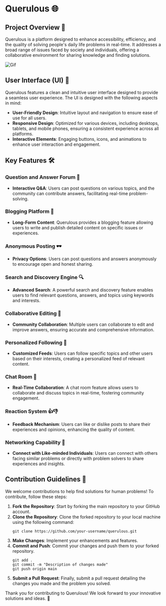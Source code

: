 # Querulous 🌐

## Project Overview 🚀

Querulous is a platform designed to enhance accessibility, efficiency, and the quality of solving people's daily life problems in real-time. It addresses a broad range of issues faced by society and individuals, offering a collaborative environment for sharing knowledge and finding solutions.

![Gif](https://y.yarn.co/a5913d38-4450-448b-a5ee-07ea39bdfb2a_text.gif)

## User Interface (UI) 🎨

Querulous features a clean and intuitive user interface designed to provide a seamless user experience. The UI is designed with the following aspects in mind:

- **User-Friendly Design**: Intuitive layout and navigation to ensure ease of use for all users.
- **Responsive Design**: Optimized for various devices, including desktops, tablets, and mobile phones, ensuring a consistent experience across all platforms.
- **Interactive Elements**: Engaging buttons, icons, and animations to enhance user interaction and engagement.

## Key Features 🛠️

### Question and Answer Forum 💬
- **Interactive Q&A**: Users can post questions on various topics, and the community can contribute answers, facilitating real-time problem-solving.

### Blogging Platform 📝
- **Long-Form Content**: Querulous provides a blogging feature allowing users to write and publish detailed content on specific issues or experiences.

### Anonymous Posting 🕶️
- **Privacy Options**: Users can post questions and answers anonymously to encourage open and honest sharing.

### Search and Discovery Engine 🔍
- **Advanced Search**: A powerful search and discovery feature enables users to find relevant questions, answers, and topics using keywords and interests.

### Collaborative Editing 🤝
- **Community Collaboration**: Multiple users can collaborate to edit and improve answers, ensuring accurate and comprehensive information.

### Personalized Following 📌
- **Customized Feeds**: Users can follow specific topics and other users based on their interests, creating a personalized feed of relevant content.

### Chat Room 💬
- **Real-Time Collaboration**: A chat room feature allows users to collaborate and discuss topics in real-time, fostering community engagement.

### Reaction System 👍👎
- **Feedback Mechanism**: Users can like or dislike posts to share their experiences and opinions, enhancing the quality of content.

### Networking Capability 🤝
- **Connect with Like-minded Individuals**: Users can connect with others facing similar problems or directly with problem solvers to share experiences and insights.

## Contribution Guidelines 📝

We welcome contributions to help find solutions for human problems! To contribute, follow these steps:

1. **Fork the Repository**: Start by forking the main repository to your GitHub account.
2. **Clone the Repository**: Clone the forked repository to your local machine using the following command:
    ```
    git clone https://github.com/your-username/querulous.git
    ```
3. **Make Changes**: Implement your enhancements and features.
4. **Commit and Push**: Commit your changes and push them to your forked repository.
    ```
    git add .
    git commit -m "Description of changes made"
    git push origin main
    ```
5. **Submit a Pull Request**: Finally, submit a pull request detailing the changes you made and the problem you solved.

Thank you for contributing to Querulous! We look forward to your innovative solutions and ideas. 🙌
